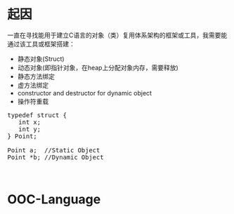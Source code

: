 # 起因

一直在寻找能用于建立C语言的对象（类）复用体系架构的框架或工具，我需要能通过该工具或框架搭建：

* 静态对象(Struct)
* 动态对象(即指针对象，在heap上分配对象内存，需要释放)
* 静态方法绑定
* 虚方法绑定
* constructor and destructor for dynamic object
* 操作符重载

<pre>
typedef struct {
   int x;
   int y;
} Point;

Point a;  //Static Object
Point *b; //Dynamic Object


</pre>


# OOC-Language




[Object-oriented design patterns in the kernel, part 1]:http://lwn.net/Articles/444910/
[Object-oriented design patterns in the kernel, part 2]:http://lwn.net/Articles/446317/
